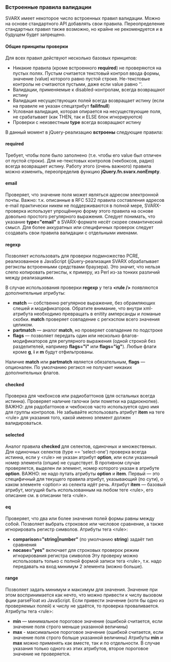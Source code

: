 ### Встроенные правила валидации ###
SVARX имеет некоторое число встроенных правил валидации.
Можно на основе стандартного API добавлять свои правила.
Переопределение стандартных правил также возможно, но крайне не рекомендуется и в будущем будет запрещено.

#### Общие принципы проверки ####
Для всех правил действуют несколько базовых принципов:

  * Никакие правила (кроме встроенного **required**) не проверяются на пустых полях.
  Пустым считается текстовый контрол ввода формы, значение (value) которого равно пустой строке.
  Не-текстовые контролы не считаются пустыми, даже если value равно ''.
  * Валидации, применяемые к disabled-контролам, всегда возвращают истину
  * Валидация несуществующих полей всегда возвращает истину (если на правиле не указан спецатрибут **failifnull**)
  * Условная валидация, которая опирается на несуществующие поля, не срабатывает (как THEN, так и ELSE блок игнорируются)
  * Проверки с неизвестным **type** всегда возвращают истину 

В данный момент в jQuery-реализацию **встроены** следующие правила:

#### required ####
Требует, чтобы поле было заполнено (т.е. чтобы его value был отличен от пустой строки).
Для не-текстовых контролов (чекбоксов, радио) всегда возвращает истину.
Работу этого (очень важного) правила можно изменить, переопределив функцию **jQuery.fn.svarx.nonEmpty**.

#### email ####
Проверяет, что значение поля может являться адресом электронной почты.
Важно: т.к. описанные в RFC 5322 правила составления адресов e-mail практически никем не поддерживаются в полной мере, SVARX-проверка использует упрощённую форму этого правила на основе довольно простого регулярного выражения.
Следует понимать, что указание **type="email"** в SVARX-формате несёт скорее семантический смысл.
Для более аккуратных или специфичных проверок следует создавать свои правила валидации с отдельными именами.

#### regexp ####
Позволяет использовать для проверки подмножество PCRE, реализованное в JavaScript (jQuery-реализация SVARX обрабатывает регэкспы встроенными средствами браузера).
Это значит, что нельзя слепо копировать регэкспы, к примеру, из Perl из-за тонких различий между реализациями.

В случае использования проверки **regexp** у тега **&lt;rule /&gt;** появляются дополнительные атрибуты:
  
  * **match** — собственно регулярное выражение, без обрамляющих слешей и модификаторов.
  Обратите внимание, что внутри xml-атрибута необходимо превращать в enitity амперсанды и ломаные скобки.
  **match** проверяет совпадение с регкэспом всего значения целиком.
  * **partmatch** — аналог **match**, но проверяет совпадение по подстроке
  * **flags** — позволяет передать один или несколько флагов-модификаторов для регулярного выражения (одной строкой без разделителей, например **flags="i"** или **flags="ig"**).
  Любые флаги кроме **g**, **i** и **m** будут отфильтрованы.

Наличие **match** или **partmatch** является обязательным, **flags** — опционален. По умолчанию регэксп не получает никаких дополнительных флагов.

#### checked ####
Проверка для чекбоксов или радиобаттонов (для остальных всегда истинна). Проверяет наличие галочки (или пометки на радиокнопке).
ВАЖНО: для радобаттонов и чекбоксов часто используется одно имя для группы контролов.
Не забывайте использовать атрибут **item** на теге &lt;rule&gt; для указания того, какой именно элемент должен валидироваться.

#### selected ####
Аналог правила **checked** для селектов, одиночных и множественых.
Для одиночных селектов (type == &apos;select-one&apos;) проверка всегда истинна, если у &lt;rule&gt; не указан атрибут **option**, или если указанный номер элемента (опции) не существует. В противном случае проверяется, выделен ли элемент, номер которого указан в атрибуте **option**.
ВАЖНО: не надо путать атрибуты **option** и **item**. Первый — это специфичный для текущего правила атрибут, указывающий (по сути), о каком элементе &lt;option&gt; из селекта идёт речь. Атрибут **item** — базовый атрибут, могущий быть использованным на любом теге &lt;rule&gt;, его описание см. в описании тега &lt;rule&gt;.

#### eq ####
Проверяет, что два или более значения полей формы равны между собой. Позволяет выбрать строковое или числовое сравнение, а также игнорировать регистр символов.
Атрибуты тега &lt;rule&gt;:
  * **comparison=&quot;string|number&quot;** (по умолчанию **string**) задаёт тип сравнения
  * **nocase=&quot;yes&quot;** включает для строковых проверок режим игнорирования регистра символов
Эту проверку можно использовать только с полной формой записи тега &lt;rule&gt;, т.к. надо передавать на вход минимум 2 элемента (можно больше).

#### range ####
Позволяет задать минимум и максимум для значения. Значение при этом воспринимается как нечто, что можно привести к числу вызовом фции parseFloat из JavaScript. Если привести значение (хотя бы одно из проверяемых полей) к числу не удаётся, то проверка проваливается.
Атрибуты тега &lt;rule&gt;:
  * **min** — минимальное пороговое значение (ошибкой считается, если значение поля строго меньше указанной величины)
  * **max** - максимальное пороговое значение (ошибкой считается, если значение поля строго больше указанной величины)
Атрибуты **min** и **max** можно применять как вместе, так и по отдельности. В случае указания только одного из этих атрибутов, второе пороговое значение не проверяется.
